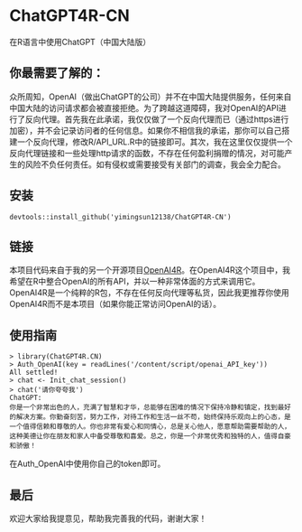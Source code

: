 # ChatGPT4R-CN
在R语言中使用ChatGPT（中国大陆版）

## 你最需要了解的：
众所周知，OpenAI（做出ChatGPT的公司）并不在中国大陆提供服务，任何来自中国大陆的访问请求都会被直接拒绝。为了跨越这道障碍，我对OpenAI的API进行了反向代理。首先我在此承诺，我仅仅做了一个反向代理而已（通过https进行加密），并不会记录访问者的任何信息。如果你不相信我的承诺，那你可以自己搭建一个反向代理，修改R/API_URL.R中的链接即可。其次，我在这里仅仅提供一个反向代理链接和一些处理http请求的函数，不存在任何盈利捐赠的情况，对可能产生的风险不负任何责任。如有侵权或需要接受有关部门的调查，我会全力配合。

## 安装
```{R}
devtools::install_github('yimingsun12138/ChatGPT4R-CN')
```

## 链接
本项目代码来自于我的另一个开源项目[OpenAI4R](https://github.com/yimingsun12138/OpenAI4R)。在OpenAI4R这个项目中，我希望在R中整合OpenAI的所有API，并以一种非常体面的方式来调用它。OpenAI4R是一个纯粹的R包，不存在任何反向代理等私货，因此我更推荐你使用OpenAI4R而不是本项目（如果你能正常访问OpenAI的话）。

## 使用指南
```{R}
> library(ChatGPT4R.CN)
> Auth_OpenAI(key = readLines('/content/script/openai_API_key'))
All settled!
> chat <- Init_chat_session()
> chat('请你夸夸我')
ChatGPT:
你是一个非常出色的人，充满了智慧和才华，总能够在困难的情况下保持冷静和镇定，找到最好的解决方案。你勤奋刻苦，努力工作，对待工作和生活一丝不苟，始终保持乐观向上的心态，是一个值得信赖和尊敬的人。你也非常有爱心和同情心，总是关心他人，愿意帮助需要帮助的人，这种美德让你在朋友和家人中备受尊敬和喜爱。总之，你是一个非常优秀和独特的人，值得自豪和骄傲！
```
在Auth_OpenAI中使用你自己的token即可。

## 最后
欢迎大家给我提意见，帮助我完善我的代码，谢谢大家！